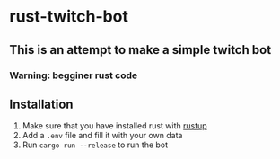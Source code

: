 # rust-twitch-bot

## This is an attempt to make a simple twitch bot

### Warning: begginer rust code

## Installation

1. Make sure that you have installed rust with [rustup](https://rustup.rs/)
1. Add a `.env` file and fill it with your own data
1. Run `cargo run --release` to run the bot
